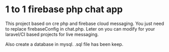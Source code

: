 # 1 to 1 firebase php chat app

This project based on cre php and firebase cloud messaging. You just need to replace firebaseConfig in chat.php. Leter on you can modify for your laravel/CI based projects for live messaging.

Also create a database in mysql. .sql file has been keep.